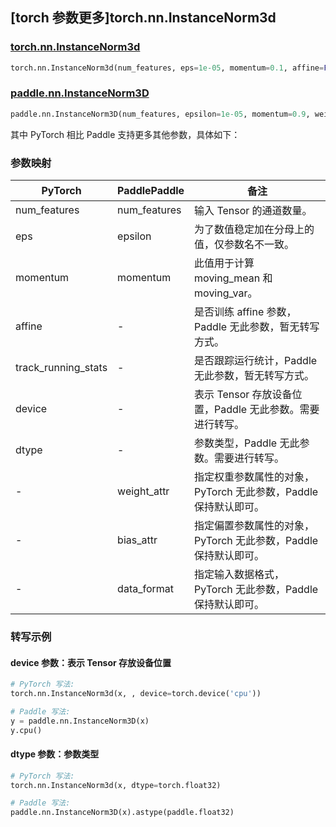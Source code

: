 ## [torch 参数更多]torch.nn.InstanceNorm3d

### [torch.nn.InstanceNorm3d](https://pytorch.org/docs/1.13/generated/torch.nn.InstanceNorm3d.html#torch.nn.InstanceNorm3d)

```python
torch.nn.InstanceNorm3d(num_features, eps=1e-05, momentum=0.1, affine=False, track_running_stats=False, device=None, dtype=None)
```

### [paddle.nn.InstanceNorm3D](https://www.paddlepaddle.org.cn/documentation/docs/zh/api/paddle/nn/InstanceNorm3D_cn.html)

```python
paddle.nn.InstanceNorm3D(num_features, epsilon=1e-05, momentum=0.9, weight_attr=None, bias_attr=None, data_format="NCDHW", name=None)
```

其中 PyTorch 相比 Paddle 支持更多其他参数，具体如下：

### 参数映射

| PyTorch             | PaddlePaddle | 备注                                                            |
| ------------------- | ------------ | --------------------------------------------------------------- |
| num_features        | num_features | 输入 Tensor 的通道数量。                                        |
| eps                 | epsilon      | 为了数值稳定加在分母上的值，仅参数名不一致。                    |
| momentum            | momentum     | 此值用于计算 moving_mean 和 moving_var。                        |
| affine              | -            | 是否训练 affine 参数，Paddle 无此参数，暂无转写方式。           |
| track_running_stats | -            | 是否跟踪运行统计，Paddle 无此参数，暂无转写方式。               |
| device              | -            | 表示 Tensor 存放设备位置，Paddle 无此参数。需要进行转写。                       |
| dtype               | -            | 参数类型，Paddle 无此参数。需要进行转写。                       |
| -                   | weight_attr  | 指定权重参数属性的对象，PyTorch 无此参数，Paddle 保持默认即可。 |
| -                   | bias_attr    | 指定偏置参数属性的对象，PyTorch 无此参数，Paddle 保持默认即可。 |
| -                   | data_format  | 指定输入数据格式，PyTorch 无此参数，Paddle 保持默认即可。       |

### 转写示例

#### device 参数：表示 Tensor 存放设备位置

```python
# PyTorch 写法:
torch.nn.InstanceNorm3d(x, , device=torch.device('cpu'))

# Paddle 写法:
y = paddle.nn.InstanceNorm3D(x)
y.cpu()
```

#### dtype 参数：参数类型

```python
# PyTorch 写法:
torch.nn.InstanceNorm3d(x, dtype=torch.float32)

# Paddle 写法:
paddle.nn.InstanceNorm3D(x).astype(paddle.float32)
```